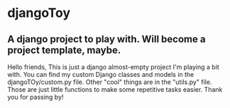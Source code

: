 # djangoToy
## A django project to play with. Will become a project template, maybe.
Hello friends,
This is just a django almost-empty project I'm playing a bit with. You can find my custom Django classes and models in the djangoTOy/custom.py file.
Other "cool" things are in the "utils.py" file. Those are just little functions to make some repetitive tasks easier.
Thank you for passing by!
